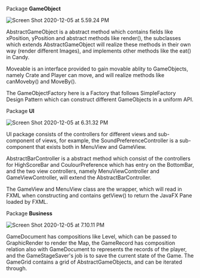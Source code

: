 Package **GameObject**

![Screen Shot 2020-12-05 at 5.59.24 PM](https://tva1.sinaimg.cn/large/0081Kckwly1glddcazdflj30kb08pq36.jpg)

AbstractGameObject is a abstract method which contains fields like xPosition, yPosition and abstract methods like render(), the subclasses which extends AbstractGameObject will realize these methods in their own way (render different Images), and implements other methods like the eat() in Candy.

Moveable is an interface provided to gain movable ablity to GameObjects, namely Crate and Player can move, and will realize methods like canMoveby() and MoveBy().

The GameObjectFactory here is a Factory that follows SimpleFactory Design Pattern which can construct different GameObjects in a uniform API.



Package **UI**

 ![Screen Shot 2020-12-05 at 6.31.32 PM](https://tva1.sinaimg.cn/large/0081Kckwly1glddcghrxaj31d60g4abw.jpg)

UI package consists of the controllers for different views and sub-component of views, for example, the SoundPreferenceController is a sub-component that exists both in MenuView and GameView.

AbstractBarController is a abstract method which consist of the controllers for HighScoreBar and CoulourPreference which has entry on the BottomBar, and the two view controllers, namely MenuViewController and GameViewController, will extend the AbstractBarController.

The GameView and MenuView class are the wrapper, which will read in FXML when constructing and contains getView() to return the JavaFX Pane loaded by FXML.



Package **Business**



![Screen Shot 2020-12-05 at 7.10.11 PM](https://tva1.sinaimg.cn/large/0081Kckwly1glddcktj8yj30pm0i1ab3.jpg)

GameDocument has compositions like Level, which can be passed to GraphicRender to render the Map, the GameRecord has composition relation also with GameDocument to represents the records of the player, and the GameStageSaver's job is to save the current state of the Game. The GameGrid contains a grid of AbstractGameObjects, and can be iterated through.